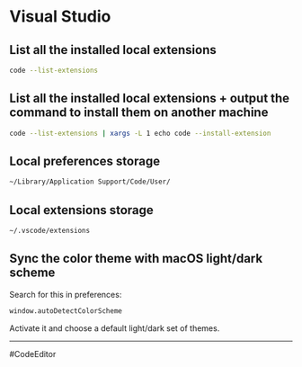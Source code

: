 # Visual Studio

## List all the installed local extensions

```bash
code --list-extensions
```

## List all the installed local extensions + output the command to install them on another machine

```bash
code --list-extensions | xargs -L 1 echo code --install-extension
```

## Local preferences storage

```bash
~/Library/Application Support/Code/User/
```

## Local extensions storage

```bash
~/.vscode/extensions
```

## Sync the color theme with macOS light/dark scheme

Search for this in preferences:

```bash
window.autoDetectColorScheme
```

Activate it and choose a default light/dark set of themes.

---

#CodeEditor